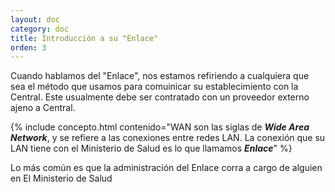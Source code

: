 ```yaml
---
layout: doc
category: doc
title: Introducción a su "Enlace"
orden: 3
---
```


Cuando hablamos del "Enlace", nos estamos refiriendo a cualquiera que sea el método que usamos para comuinicar su establecimiento con la Central. Este usualmente debe ser contratado con un proveedor externo ajeno a Central.

{% include concepto.html contenido="WAN son las siglas de ***Wide Area Network***, y se refiere a las conexiones entre redes LAN. La conexión que su LAN tiene con el Ministerio de Salud es lo que llamamos ***Enlace***" %}

Lo más común es que la administración del Enlace corra a cargo de alguien en El Ministerio de Salud
